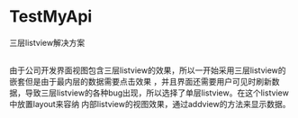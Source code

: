 # TestMyApi
三层listview解决方案
##
由于公司开发界面视图包含三层listview的效果，所以一开始采用三层listview的嵌套但是由于最内层的数据需要点击效果
，并且界面还需要用户可见时刷新数据，导致三层listview的各种bug出现，所以选择了单层listview。在这个listview中放置layout来容纳
内部listview的视图效果，通过addview的方法来显示数据。
